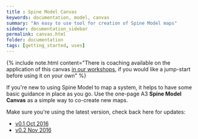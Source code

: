 ```yaml
---
title : Spine Model Canvas
keywords: documentation, model, canvas
summary: "An easy to use tool for creation of Spine Model maps"
sidebar: documentation_sidebar
permalink: canvas.html
folder: documentation
tags: [getting_started, uses]
---
```


{% include note.html content="There is coaching available on the application of this canvas [in our workshops](/spine-model-workshops), if you would like a jump-start before using it on your own" %}

If you're new to using Spine Model to map a system, it helps to have some basic guidance in place as you go. Use the one-page A3 **Spine Model Canvas** as a simple way to co-create new maps.

Make sure you're using the latest version, check back here for updates:

* [v0.1 Oct 2016](/pdf/SpineCanvas.0.1.pdf)
* [v0.2 Nov 2016](/pdf/SpineCanvas.0.2.pdf)


